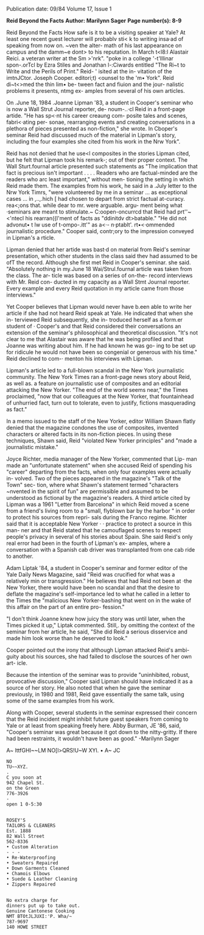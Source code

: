 Publication date: 09/84
Volume 17, Issue 1

**Reid Beyond the Facts**
**Author: Marilynn Sager**
**Page number(s): 8-9**

Reid Beyond the Facts 
How safe is it to be a visiting speaker at 
Yale? At least one recent guest lecturer 
will probablv sti< k to writing insa·ad of 
speaking from now on. ~ven the alter-
math of his last appearance on campus 
and the damm~e dont> to his reputation. 
In March t<l8:l 
Alastair Reici. a 
veteran writer at the Sm >'nrk". "poke 
in a college '-t'lllinar spon-.orTcl by 
Ezra Stiles 
and Jonathan 
l-:Ciwards 
entitled "The Ri~t to Write and the 
Perils of Print." Reid- ' isited at the in-
vitation of the 
imtnJCtor. 
Joseph 
Cooper. editori;t) <ounsel to the \'m• 
York". Reid di~t<>med the thin lim• be-
tween fact and fiuion and the jour-
nalistic problems it presents, ntmg ex-
amples from several of his own articles. 

On .June 18, 1984 .Joanne Lipman '83, 
a student in Cooper's seminar who is 
now a Wall Strut Journal reporter, de-
noum-..·cl Reid in a front-page artide. 
"He has sp<·nt his career creaung com-
posite tales and scenes, fabri<·ating per-
sonae, rearranging events and creating 
conversations in a plethora of pieces 
presented as non-fiction," she wrote. In 
Cboper's seminar Reid had discussed 
much of the material in Lipman's story, 
including the four examples she cited 
from his work in the Nrw York". 

Reid has not denied that he use<l 
composites in the stories Lipman cited, 
but he felt 
that Lipman took his 
remark-; out of their proper context. The 
Wall Sturt.fournal article presented such 
statements as "The implication that fact 
is precious isn't important . . . . Readers 
who are factual-minded are the readers 
who arc least important," without men-
tioning the setting in which Reid made 
them. The examples from his work, he 
said in a .July letter to the Nrw York 
Timrs, "were volunteered by me in a 
seminar ... as exceptional cases ... in 
,..,.hich [ had chosen to depart from strict 
factual 
at-curacy. 
rea<;ons 
that. 
while dear to mr. were arguable. argu-
ment being what ·seminars are meant to 
stimulate.~ C:oopen-oncurrcd that Reid 
had prt''~<'ntecl his rearran({l'ment of facts 
as "ddinitdv dt>batable." "He did not 
advonut• t lw use of t-ompo-.itt'" as a<·-
n·ptablt'. 
rt•<·ommended journalistic 
procedure." Cooper said, contr;ory to 
the impression conveyed in Lipman's 
a rticle. 

Lipman denied that her artide was 
bast·d on material from Reid's seminar 
presentation, which other students in the 
class said thev had assumed to be ofT the 
record. Although she first met Reid in 
Cooper's seminar. she said. "Absolutely 
nothing in my.June 18 Wai/Strul.fournal 
article was taken from the class. The ar-
ticle was based on a series of on-the-
record interviews with Mr. Reid con-
ducted in my capacity as a Wall Stmt 
Journal reporter. Every example and 
every Reid quotation in my article 
came from those interviews." 


Yet Cooper believes that Lipman 
would never have b.een able to write her 
article if she had not heard Reid speak 
at Yale. He indicated that when she in-
terviewed Reid subsequently, she in-
troduced herself as a form.er student of · 
Cooper's and that Reid considered their 
conversations an 
extension of the 
seminar's philosophical and theoretical 
discussion. "It's not clear to me that 
Alastair was aware that he was being 
profiled and that Joanne was writing 
about him. If he had known he was go-
ing to be set up for ridicule he would not 
have been so congenial or generous 
with his time." Reid declined to com-· 
menton his interviews with Lipman. 

Lipman's article led to a full-blown 
scandal in the New York journalistic 
community. The New York Times ran a 
front-page news story about Reid, as 
well as. a feature on journalistic use of 
composites and an editorial attacking 
the New Yorker. "The end of the world 
seems near," the Times proclaimed, 
"now that our colleagues at the New 
Yorker, that fountainhead of unhurried 
fact, turn out to tolerate, even to justify, 
fictions masquerading as fact." 

In a memo issued to the staff of the 
New Yorker, editor William Shawn flatly 
denied that the magazine condones the 
use of composites, invented characters 
or altered facts in its non-fiction pieces. 
In using these techniques, Shawn said, 
Reid "violated New Yorker principles" 
and "made a journalistic mistake." 

Joyce Richter, media manager of 
the New Yorker, commented that Lip-
man made an "unfortunate statement" 
when she accused Reid of spending his 
"career" departing from the facts, when 
only four examples were actually in-
volved. Two of the pieces appeared in 
the magazine's "Talk of the Town" sec-
tion, where what Shawn's statement 
termed "characters ~nvented in the spirit 
of fun" are permissible and assumed to 
be understood as fictional by the 
magazine's readers. A third article cited 
by Lipman was a 1961 "Letter from 
Barcelona" in which Reid moved a 
scene from a friend's living room to a 
"small, flyblown bar by the harbor " in 
order to protect his sources from repri-
sals during the Franco regime. Richter 
said that it is acceptable New Yorker · · 
practice to protect a source in this man-
ner and that Reid stated that he 
camouflaged scenes to respect people's 
privacy in several of his stories about 
Spain. She said Reid's only real error 
had been in the fourth of Lipman's ex-
amples, where a conversation with a 
Spanish cab driver was transplanted 
from one cab ride to another. 

Adam Liptak '84, a 
student in 
Cooper's seminar and former editor of 
the Yale Daily News Magazine, said "Reid 
was crucified for what was a relatively 
min or transgression." He believes that 
had Reid not been at ·the New Yorker, 
there would have been no scandal and 
that the desire to deflate the magazine's 
self-importance led to what he called in 
a letter to the Times the "malicious New 
Yorker-bashing that went on in the wake 
of this affair on the part of an entire pro-
fession." 

"I don't think Joanne knew how juicy 
the story was until later, when the Times 
picked it up," Liptak commented. Still,. 
by omitting the context of the seminar 
from her article, he said, "She did Reid 
a serious disservice and made him look 
worse than he deserved to look." 

Cooper pointed out the irony that 
although Lipman attacked Reid's ambi-
guity about his sources, she had failed 
to disclose the sources of her own art-
icle. 

Because the intention of the 
seminar was to provide "uninhibited, 
robust, provocative discussion," Cooper 
said Lipman should have indicated it as 
a source of her story. He also noted that 
when he gave the seminar previously, 
in 1980 and 1981, Reid gave essentially 
the same talk, using some of the same 
examples from his work. 

Along with Cooper, several students 
in the seminar expressed their concern 
that the Reid incident might inhibit 
future guest speakers from coming to 
Yale or at least from speaking freely 
here. Abby Burman, JE '86, said, 
"Cooper's seminar was great because it 
got down to the nitty-gritty. If there had 
been restraints, it wouldn't have been as 
good." 
-Marilynn Sager


A~ lttfGHI~~LM 
NO[l>QRS!U~W XYl. 
• 
A~ 
JC 
~~~LII 
NO 
TU~~XYZ. 
. 
C you soon at 
942 Chapel St. 
on the Green 
776-3926 
-
open 1 0-5:30 


ROSEY'S 
TAILORS & CLEANERS 
Est. 1888 
82 Wall Street 
562-8336 
• Custom Alteration 
- - -
• Re-Waterproofing 
• Sweaters Repaired 
• Down Garments Cleaned 
• Chamois Elbows 
• Suede & Leather Cleaning 
• Zippers Repaired 


No extra charge for 
dinners put up to take out. 
Genuine Cantonese Cooking 
NMT BTOtJLJUXI:'P. Wha/~ 
787-9697 
140 HOWE STREET